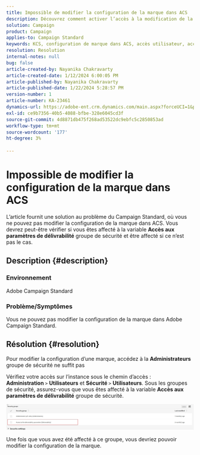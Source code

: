 ```yaml
---
title: Impossible de modifier la configuration de la marque dans ACS
description: Découvrez comment activer l’accès à la modification de la configuration de la marque dans ACS. Vérifiez si vous avez été ajouté au groupe de sécurité "Accès aux paramètres de délivrabilité".
solution: Campaign
product: Campaign
applies-to: Campaign Standard
keywords: KCS, configuration de marque dans ACS, accès utilisateur, accès au paramètre de délivrabilité, standard de campagne
resolution: Resolution
internal-notes: null
bug: false
article-created-by: Nayanika Chakravarty
article-created-date: 1/12/2024 6:00:05 PM
article-published-by: Nayanika Chakravarty
article-published-date: 1/22/2024 5:28:57 PM
version-number: 1
article-number: KA-23461
dynamics-url: https://adobe-ent.crm.dynamics.com/main.aspx?forceUCI=1&pagetype=entityrecord&etn=knowledgearticle&id=ea64f666-74b1-ee11-a569-6045bd006a22
exl-id: ce9b7356-40b5-4088-bfbe-328e6045cd3f
source-git-commit: 4d8871db475f268ad53522dc9ebfc5c2850853ad
workflow-type: tm+mt
source-wordcount: '177'
ht-degree: 3%

---
```


# Impossible de modifier la configuration de la marque dans ACS


L’article fournit une solution au problème du Campaign Standard, où vous ne pouvez pas modifier la configuration de la marque dans ACS. Vous devrez peut-être vérifier si vous êtes affecté à la variable <b>Accès aux paramètres de délivrabilité</b> groupe de sécurité et être affecté si ce n’est pas le cas.

## Description {#description}


### Environnement

Adobe Campaign Standard

### Problème/Symptômes

Vous ne pouvez pas modifier la configuration de la marque dans Adobe Campaign Standard.


## Résolution {#resolution}


Pour modifier la configuration d’une marque, accédez à la <b>Administrateurs</b> groupe de sécurité ne suffit pas

Vérifiez votre accès sur l’instance sous le chemin d’accès : <b>Administration </b>`>`  <b>Utilisateurs</b> et <b>Sécurité </b>`>`  <b>Utilisateurs</b>. Sous les groupes de sécurité, assurez-vous que vous êtes affecté à la variable <b>Accès aux paramètres de délivrabilité</b> groupe de sécurité.

![](assets/f7846f6e-31b9-ee11-a569-6045bd006704.png)

Une fois que vous avez été affecté à ce groupe, vous devriez pouvoir modifier la configuration de la marque.
